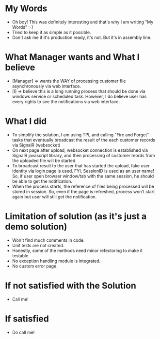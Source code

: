 # My Words
  - Oh boy! This was definitely interesting and that's why I am writing "My Words" :-)
  - Tried to keep it as simple as it possible.
  - Don't ask me if it's production ready, it's not. But it's in assembly line.

# What Manager wants and What I believe
   - [Manager] => wants the WAY of processing customer file asynchronously via web interface.
   - [I] => believe this is a long running process that should be done via windows service or scheduled task. However, I do believe user has every rights to see the notifications via web interface.

# What I did
   - To simplify the solution, I am using TPL and calling "Fire and Forget" tasks that eventually broadcast the result of the each customer records via SignalR (websocket)
   - On next page after upload, websocket connection is established via SignalR javascript library, and then processing of customer reords from the uploaded file will be started.
   - To broadcast result to the user that has started the upload, fake user identity via login page is used. FYI, SessionID is used as an user name! So, if user open browser window/tab with the same session, he should be able to get the notification.
   - When the process starts, the reference of files being processed will be stored in session. So, even if the page is refreshed, process won't start again but user will still get the notification.
 
# Limitation of solution (as it's just a demo solution)
- Won't find much comments in code.
- Unit tests are not created.
- Honestly, some of the methods need minor refectoring to make it testable. 
- No exception handling module is integrated.
- No custom error page.

# If not satisfied with the Solution
   - Call me!

# If satisfied
- Do call me!
